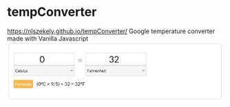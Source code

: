 # tempConverter
https://nlszekely.github.io/tempConverter/
Google temperature converter made with Vanilla Javascript
![tempConverter](screenshot.PNG)
